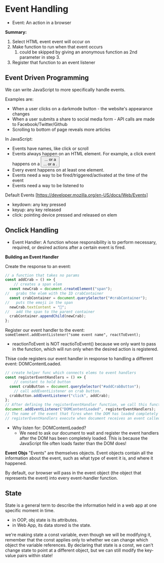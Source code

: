 # Event Handling
- Event: An action in a browser

**Summary:**
1. Select HTML event event will occur on
2. Make function to run when that event occurs
   1. could be skipped by giving an anonymous function as 2nd parameter in step 3.
3. Register that function to an event listener

## Event Driven Programming
We can write JavaScript to more specifically handle events. 

Examples are:
- When a user clicks on a darkmode button - the website's appearance changes
- When a user submits a share to social media form - API calls are made to Facebook/Twitter/Github
- Scrolling to bottom of page reveals more articles

In JavaScript:
- Events have names, like click or scroll
- Events always happen on an HTML element. For example, a click event happens on a <button>... or a <section>... or a <body>. 
- Every event happens on at least one element.
- Events need a way to be fired/triggered/activated at the time of the event
- Events need a way to be listened to

Default Events [https://developer.mozilla.org/en-US/docs/Web/Events]
- keydown: any key pressed
- keyup: any key released
- click: pointing device pressed and released on elem

## Onclick Handling
- Event Handler: A function whose responsibility is to perform necessary, required, or desired actions after a certain event is fired.

**Building an Event Handler**

Create the response to an event:
```javascript
// a function that takes no params 
const addCrab = () => {
    // creates a span elem
  const newCrab = document.createElement("span");
//   grabs the elem with the ID crabContainer
  const crabContainer = document.querySelector("#crabContainer");
//   puts the emoji in the span
  newCrab.textContent = "🦀";
//   add the span to the parent container
  crabContainer.appendChild(newCrab);
};
```
Register our event handler to the event:
`someElement.addEventListener("some event name", reactToEvent);`
- reactionToEvent is NOT reactioToEvent() because we only want to pass in the function, which will run only when the desired action is registered. 

Thise code registers our event handler in response to handling a different event: DOMContentLoaded.
```javascript
// create helper func which connects elems to event handlers
const registerEventHandlers = () => {
    // constant to hold button
  const crabButton = document.querySelector("#addCrabButton");
    // call addEventListener on crab button.
  crabButton.addEventListener("click", addCrab);
};
// After defining the registerEventHandler function, we call this function. We want the document itself to react to an event.
document.addEventListener("DOMContentLoaded", registerEventHandlers);
// The name of the event that fires when the DOM has loaded completely is "DOMContentLoaded."
// registerEventHandlers execute when document receives an event called DOMContentLoaded
```

- Why listen for: DOMContentLoaded?
  - We need to ask our document to wait and register the event handlers after the DOM has been completely loaded. This is because the JavaScript file often loads faster than the DOM does!

**Event Objs**
"Events" are themselves objects. Event objects contain all the information about the event, such as what type of event it is, and where it happened. 

By default, our browser will pass in the event object (the object that represents the event) into every event-handler function.

## State
State is a general term to describe the information held in a web app at one specific moment in time.
- in OOP, obj state is its attributes.
- in Web App, its data stored is the state.

we're making state a const variable, even though we will be modifying it, remember that the const applies only to whether we can change which object the variable references. By declaring that state is a const, we can't change state to point at a different object, but we can still modify the key-value pairs within state!

